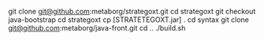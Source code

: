 git clone git@github.com:metaborg/strategoxt.git
cd strategoxt
git checkout java-bootstrap
cd strategoxt
cp [STRATETEGOXT.jar] .
cd syntax
git clone git@github.com:metaborg/java-front.git
cd ..
./build.sh